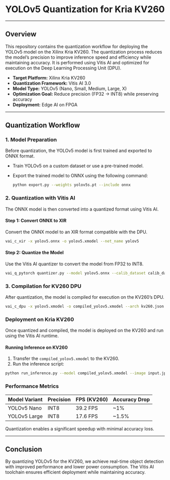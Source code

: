 # YOLOv5 Quantization for Kria KV260

---

## Overview

This repository contains the quantization workflow for deploying the YOLOv5 model on the Xilinx Kria KV260. The quantization process reduces the model’s precision to improve inference speed and efficiency while maintaining accuracy. It is performed using Vitis AI and optimized for execution on the Deep Learning Processing Unit (DPU).

- **Target Platform:** Xilinx Kria KV260  
- **Quantization Framework:** Vitis AI 3.0  
- **Model Type:** YOLOv5 (Nano, Small, Medium, Large, X)  
- **Optimization Goal:** Reduce precision (FP32 → INT8) while preserving accuracy  
- **Deployment:** Edge AI on FPGA  

---

## Quantization Workflow

### 1. Model Preparation
Before quantization, the YOLOv5 model is first trained and exported to ONNX format.

- Train YOLOv5 on a custom dataset or use a pre-trained model.
- Export the trained model to ONNX using the following command:

  ```bash
  python export.py --weights yolov5s.pt --include onnx
  ```

### 2. Quantization with Vitis AI
The ONNX model is then converted into a quantized format using Vitis AI.

#### Step 1: Convert ONNX to XIR
Convert the ONNX model to an XIR format compatible with the DPU.

  ```bash
  vai_c_xir -x yolov5.onnx -o yolov5.xmodel --net_name yolov5
  ```

#### Step 2: Quantize the Model
Use the Vitis AI quantizer to convert the model from FP32 to INT8.

  ```bash
  vai_q_pytorch quantizer.py --model yolov5.onnx --calib_dataset calib_data/
  ```

### 3. Compilation for KV260 DPU
After quantization, the model is compiled for execution on the KV260’s DPU.

  ```bash
  vai_c_dpu -x yolov5.xmodel -o compiled_yolov5.xmodel --arch kv260.json
  ```

### Deployment on Kria KV260
Once quantized and compiled, the model is deployed on the KV260 and run using the Vitis AI runtime.

#### Running Inference on KV260
1. Transfer the `compiled_yolov5.xmodel` to the KV260.
2. Run the inference script:

  ```bash
  python run_inference.py --model compiled_yolov5.xmodel --image input.jpg
  ```

### Performance Metrics

| Model Variant  | Precision | FPS (KV260) | Accuracy Drop |
|---------------|-----------|-------------|---------------|
| YOLOv5 Nano  | INT8      | 39.2 FPS      | ~1%           |
| YOLOv5 Large | INT8      | 17.6 FPS    | ~1.5%         |

Quantization enables a significant speedup with minimal accuracy loss.

---

## Conclusion
By quantizing YOLOv5 for the KV260, we achieve real-time object detection with improved performance and lower power consumption. The Vitis AI toolchain ensures efficient deployment while maintaining accuracy.
